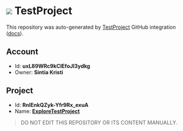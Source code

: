 # ![](https://s3.amazonaws.com/storage-static.testproject.io/logos/TP-Logo-Square.svg) TestProject

This repository was auto-generated by [TestProject](https://testproject.io) GitHub integration ([docs](https://docs.testproject.io/testproject-integrations/github-integration)).

## Account
* Id: **uxL89WRc9kCIEfoJl3ydkg**
* Owner: **Sintia Kristi**

## Project
* Id: **RnIEnkQZyk-Yfr9Rx_exuA**
* Name: **[ExploreTestProject](https://app.testproject.io/#/projects/752263/tests)**

> DO NOT EDIT THIS REPOSITORY OR ITS CONTENT MANUALLY.